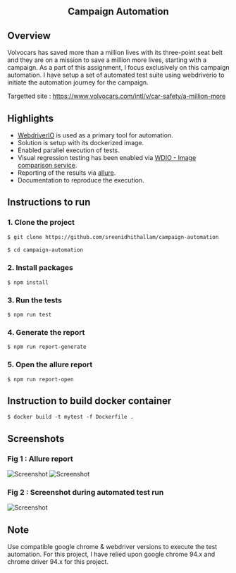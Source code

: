 <h2 align="center"> Campaign Automation</h2>

## Overview
Volvocars has saved more than a million lives with its three-point seat belt and they are on a mission  to save a million more lives, starting with a campaign. As a part of this assignment, I focus exclusively on this campaign automation. I have setup a set of automated test suite using webdriverio to initiate the automation journey for the campaign.

Targetted site :  https://www.volvocars.com/intl/v/car-safety/a-million-more

## Highlights

- [WebdriverIO](https://webdriver.io/) is used as a primary tool for automation.
- Solution is setup with its dockerized image.
- Enabled parallel execution of tests.  
- Visual regression testing has been enabled via [WDIO - Image comparison service](https://webdriver.io/docs/wdio-image-comparison-service/).
- Reporting of the results via [allure](http://allure.qatools.ru/).
- Documentation to reproduce the execution.

## Instructions to run

### 1. Clone the project
```bash
$ git clone https://github.com/sreenidhithallam/campaign-automation
```

```bash
$ cd campaign-automation
```

### 2. Install packages

```
$ npm install
```

### 3. Run the tests

```
$ npm run test
```

### 4. Generate the report

```
$ npm run report-generate
```

### 5. Open the allure report

```
$ npm run report-open
```

## Instruction to build docker container

```
$ docker build -t mytest -f Dockerfile .
```

##  Screenshots

  ### Fig 1 : Allure report
  ![Screenshot](https://github.com/sreenidhithallam/automation/blob/master/screenshots/allureReport_1.png)
  ![Screenshot](https://github.com/sreenidhithallam/automation/blob/master/screenshots/allureReport_2.png)
  
  ### Fig 2 : Screenshot during automated test run
  ![Screenshot](https://github.com/sreenidhithallam/automation/blob/master/screenshots/electric.png)
  
  ## Note
  Use compatible google chrome & webdriver versions to execute the test automation. For this project, I have relied upon google chrome 94.x and chrome driver 94.x for this project. 


